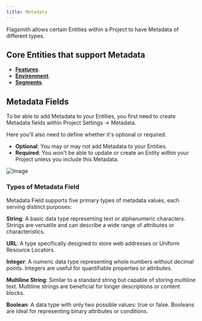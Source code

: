 ```yaml
---
title: Metadata
---
```


Flagsmith allows certain Entities within a Project to have Metadata of different types.

## Core Entities that support Metadata

- **[Features](/basic-features/managing-features#use-metadata)**.
- **[Environment](/system-administration/environment-settings#use-metadata)**.
- **[Segments](/basic-features/segments#use-metadata)**.

## Metadata Fields

To be able to add Metadata to your Entities, you first need to create Metadata fields within Project Settings ->
Metadata.

Here you'll also need to define whether it's optional or required.

- **Optional**: You may or may not add Metadata to your Entities.
- **Required**: You won't be able to update or create an Entity within your Project unless you include this Metadata.

![Image](/img/metadata/metadata-fields.png)

### Types of Metadata Field

Metadata Field supports five primary types of metadata values, each serving distinct purposes:

**String**: A basic data type representing text or alphanumeric characters. Strings are versatile and can describe a
wide range of attributes or characteristics.

**URL**: A type specifically designed to store web addresses or Uniform Resource Locators.

**Integer**: A numeric data type representing whole numbers without decimal points. Integers are useful for quantifiable
properties or attributes.

**Multiline String**: Similar to a standard string but capable of storing multiline text. Multiline strings are
beneficial for longer descriptions or content blocks.

**Boolean**: A data type with only two possible values: true or false. Booleans are ideal for representing binary
attributes or conditions.
